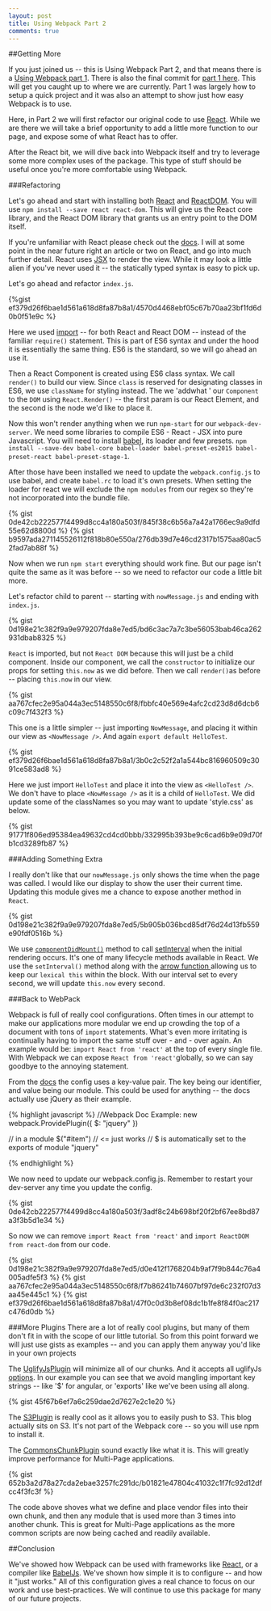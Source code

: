 ```yaml
---
layout: post
title: Using Webpack Part 2
comments: true
---
```


##Getting More

If you just joined us -- this is Using Webpack Part 2, and that  means there is a [Using Webpack part 1](http://alecdavila.me/2016/06/20/using-webpack-part-1). There is also the final commit for [part 1 here](https://github.com/FullPint/webpack_demo_part-1/commit/061af1fa70f1a8d9974c1426b84fbf946fd35f33). This will get you caught up to where we are currently. Part 1 was largely how to setup a quick project and it was also an attempt to show just how easy Webpack is to use.

Here, in Part 2 we will first  refactor our original code to use [React](https://facebook.github.io/react/). While we are there we will take a brief opportunity to add a little more function to our page, and expose some of what React has to offer.

After the React bit, we will dive back into Webpack itself and try to leverage some more complex uses of the package. This type of stuff should be useful once you're more comfortable using Webpack.

###Refactoring

Let's go ahead and start with installing both [React](https://www.npmjs.com/package/react) and [ReactDOM](https://www.npmjs.com/package/react-dom). You will use `npm install --save react react-dom`. This will give us the React core library, and the React DOM library that grants us an entry point to the DOM itself.

If you're unfamiliar with React please check out the [docs](https://facebook.github.io/react/). I will at some point in the near future right an article or two on React, and go into much further detail. React uses [JSX](https://facebook.github.io/react/docs/jsx-in-depth.html) to render the view. While it may look a little alien if you've never used it -- the statically typed syntax is easy to pick up.

Let's go ahead and refactor `index.js`.

{%gist ef379d26f6bae1d561a618d8fa87b8a1/4570d4468ebf05c67b70aa23bf1fd6d0b0f51e9c %}

Here we used [import](https://developer.mozilla.org/en-US/docs/Web/JavaScript/Reference/Statements/import) -- for both React and React DOM -- instead of the familiar `require()` statement. This is part of ES6 syntax and under the hood it is essentially the same thing. ES6 is the standard, so we will go ahead an use it.

Then a React Component is created using ES6 class syntax. We call `render()` to build our view. Since `class` is reserved for designating classes in ES6, we use `className` for styling instead. The we 'addwhat ' our `Component` to the `DOM` using `React.Render()` -- the first param is our React Element, and the second is the node we'd like to place it.

Now this won't render anything when we run `npm-start` for our `webpack-dev-server`. We need some libraries to compile ES6 - React - JSX into pure Javascript. You will need to install [babel](https://babeljs.io/), its loader and few presets. `npm install --save-dev babel-core babel-loader babel-preset-es2015 babel-preset-react babel-preset-stage-1`.

After those have been installed we need to update the `webpack.config.js` to use  babel, and create `babel.rc` to load it's own presets. When setting the loader for react we will exclude the `npm modules` from our regex so they're not incorporated into the bundle file.

{% gist 0de42cb222577f4499d8cc4a180a503f/845f38c6b56a7a42a1766ec9a9dfd55e62d8800d %}
{% gist b9597ada271145526112f818b80e550a/276db39d7e46cd2317b1575aa80ac52fad7ab88f %}

Now when we run `npm start` everything should work fine. But our page isn't quite the same as it was before -- so we need to refactor our code a little bit more.

Let's refactor child to parent -- starting with `nowMessage.js` and ending with `index.js`.

{% gist 0d198e21c382f9a9e979207fda8e7ed5/bd6c3ac7a7c3be56053bab46ca262931dbab8325 %}

`React` is imported, but not `React DOM` because this will just be a child component. Inside our component, we call the `constructor` to initialize our props for setting `this.now` as we did before. Then we call `render()`as before -- placing `this.now` in our view.

{% gist aa767cfec2e95a044a3ec5148550c6f8/fbbfc40e569e4afc2cd23d8d6dcb6c09c7f432f3 %}

This one is a little simpler -- just importing  `NowMessage`, and placing it within our view as `<NowMessage />`. And again `export default HelloTest`.

{% gist ef379d26f6bae1d561a618d8fa87b8a1/3b0c2c52f2a1a544bc816960509c3091ce583ad8 %}

Here we just import `HelloTest` and place it into the view as `<HelloTest />`. We don't have to place `<NowMessage />` as it is a child of `HelloTest`. We did update some of the classNames so you may want to update 'style.css' as below.

{% gist 91771f806ed95384ea49632cd4cd0bbb/332995b393be9c6cad6b9e09d70fb1cd3289fb87 %}

###Adding Something Extra

I really don't like that our `nowMessage.js` only shows the time when the page was called. I would like our display to show the user their current time. Updating this module gives me a chance to expose another method in `React`.

{% gist 0d198e21c382f9a9e979207fda8e7ed5/5b905b036bcd85df76d24d13fb559e90fdf0516b %}

We use [`componentDidMount()`](https://facebook.github.io/react/docs/component-specs.html#mounting-componentdidmount) method to call [setInterval](http://www.w3schools.com/jsref/met_win_setinterval.asp) when the initial rendering occurs. It's one of many lifecycle methods available in React. We use the `setInterval()` method along with the [arrow function ](https://developer.mozilla.org/en-US/docs/Web/JavaScript/Reference/Functions/Arrow_functions) allowing us to keep our `lexical this` within the block. With our interval set to every second, we will update `this.now` every second.

###Back to WebPack

Webpack is full of really cool configurations. Often times in our attempt to make our applications more modular we end up crowding the top of a document with tons of `import` statements. What's even more irritating is continually having to import the same stuff over - and - over again. An example would be: `import React from 'react'` at the top of every single file. With Webpack we can expose `React from 'react'`globally, so we can say goodbye to the annoying statement.

From the [docs](https://webpack.github.io/docs/list-of-plugins.html#provideplugin) the config uses a key-value pair. The key being our identifier, and value being our module. This could be used for anything -- the docs actually use jQuery as their example.

{% highlight javascript %}
//Webpack Doc Example:
new webpack.ProvidePlugin({
    $: "jquery"
})

// in a module
$("#item") // <= just works
// $ is automatically set to the exports of module "jquery"

{% endhighlight %}

We now need to update our webpack.config.js. Remember to restart your dev-server any time you update the config.

{% gist  0de42cb222577f4499d8cc4a180a503f/3adf8c24b698bf20f2bf67ee8bd87a3f3b5d1e34 %}

So now we can remove `import React from 'react'` and `import ReactDOM from react-dom` from our code.

{% gist 0d198e21c382f9a9e979207fda8e7ed5/d0e412f1768204b9af7f9b844c76a4005adfe5f3 %}
{% gist aa767cfec2e95a044a3ec5148550c6f8/f7b86241b74607bf97de6c232f07d3aa45e445c1 %}
{% gist ef379d26f6bae1d561a618d8fa87b8a1/47f0c0d3b8ef08dc1b1fe8f84f0ac217c476d0db %}

###More Plugins
There are a lot of really cool plugins, but many of them don't fit in with the scope of our little tutorial. So from this point forward we will just use gists as examples -- and you can apply them anyway you'd like in your own projects

The [UglifyJsPlugin](https://webpack.github.io/docs/list-of-plugins.html#uglifyjsplugin) will minimize all of our chunks. And it accepts all uglifyJs [options](https://github.com/mishoo/UglifyJS2#usage). In our example you can see that we avoid mangling important key strings -- like '$' for angular, or 'exports' like we've been using all along.

{% gist 45f67b6ef7a6c259dae2d7627e2c1e20 %}

The [S3Plugin](https://github.com/MikaAK/s3-plugin-webpack) is really cool as it allows you to easily push to S3. This blog actually sits on S3. It's not part of the Webpack core -- so you will use npm to install it.

The [CommonsChunkPlugin](https://webpack.github.io/docs/list-of-plugins.html#commonschunkplugin) sound exactly like what it is. This will greatly improve performance for Multi-Page applications.

{% gist 652b3a2d78a27cda2ebae3257fc291dc/b01821e47804c41032c1f7fc92d12dfcc4f3fc3f %}

The code above shoves what we define and place vendor files into their own chunk, and then any module that is used more than 3 times into another chunk. This is great for Multi-Page applications as the more common scripts are now being cached and readily available.

##Conclusion

We've showed how Webpack can be used with frameworks like [React](https://facebook.github.io/react/), or a compiler like [BabelJs](https://babeljs.io/). We've shown how simple it is to configure -- and how it "just works." All of this configuration gives a real chance to focus on our work and use best-practices. We will continue to use this package for many of our future projects.
